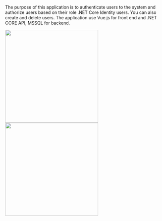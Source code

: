 The purpose of this application is to authenticate users to the system and authorize users based on their role .NET Core Identity users. You can also create and delete users. The application use Vue.js for front end and .NET CORE API, MSSQL for backend.

<img src="https://github.com/Tumelo-Mokhwathi/User_Management_System_API/tree/main/images/swagger_actions.png" width="300" /> <img src="https://github.com/Tumelo-Mokhwathi/User_Management_System_API/tree/main/images/swagger_schemas.png" width="300" />
